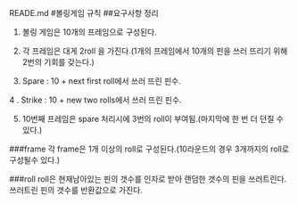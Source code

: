 READE.md
#볼링게임 규칙
##요구사항 정리
1. 볼링 게임은 10개의 프레임으로 구성된다.

2. 각 프레임은 대게 2roll 을 가진다.(1개의 프레임에서 10개의 핀을 쓰러 뜨리기 위해 2번의 기회를 갖는다.)

3. Spare : 10 + next first roll에서 쓰러 뜨린 핀수.

4 . Strike : 10 + new two rolls에서 쓰러 뜨린 핀수.

5. 10번째 프레임은 spare 처리시에 3번의 roll이 부여됨.(마지막에 한 번 더 던질 수 있다.)

###frame
각 frame은 1개 이상의 roll로 구성된다.(10라운드의 경우 3개까지의 roll로 구성될수 있다.)

###roll
roll은 현재남아있는 핀의 갯수를 인자로 받아 랜덤한 갯수의 핀을 쓰러트린다.
쓰러트린 핀의 갯수를 반환값으로 가진다.